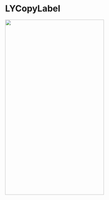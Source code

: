 # LYCopyLabel

<img src="https://github.com/liuyang20091130/LYCopyLabel/blob/master/preview.gif" width="320px" height="569px"/>




